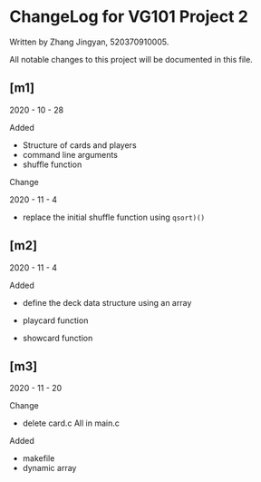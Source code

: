 # ChangeLog for VG101 Project 2

Written by Zhang Jingyan, 520370910005.



All notable changes to this project will be documented in this file.

## [m1]

2020 - 10 - 28

Added

- Structure of cards and players
- command line arguments
- shuffle function



Change

2020 - 11 - 4

- replace the initial shuffle function using `qsort)()`





## [m2]

2020 - 11 - 4

Added

- define the deck data structure using an array

- playcard function

- showcard function



## [m3]

2020 - 11 - 20

Change

- delete card.c All in main.c



Added

- makefile
- dynamic array